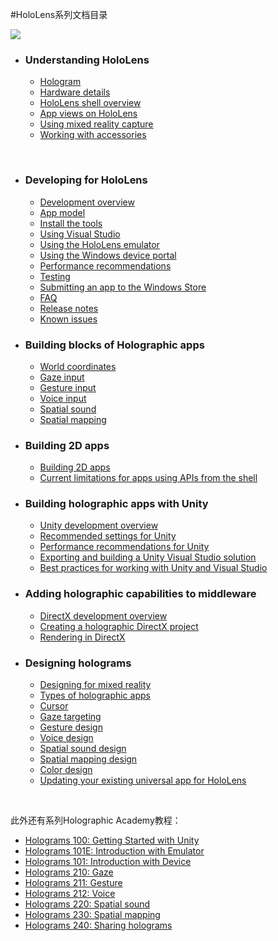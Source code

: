#HoloLens系列文档目录

![](http://holodocs.net/wp-content/uploads/2016/06/hero-getstarted_1083x609.jpg)


<ul><li><h3 class="subtitle">Understanding HoloLens</h3><ul><li><a href="https://developer.microsoft.com/en-us/windows/holographic/hologram">Hologram</a></li><li><a href="https://developer.microsoft.com/en-us/windows/holographic/hardware_details">Hardware details</a></li><li><a href="https://developer.microsoft.com/en-us/windows/holographic/hololens_shell_overview">HoloLens shell overview</a></li><li><a href="https://developer.microsoft.com/en-us/windows/holographic/app_views_on_hololens">App views on HoloLens</a></li><li><a href="https://developer.microsoft.com/en-us/windows/holographic/using_mixed_reality_capture">Using mixed reality capture</a></li><li><a href="https://developer.microsoft.com/en-us/windows/holographic/working_with_accessories">Working with accessories</a></li></ul></li></ul><p> </p><ul><li><h3 class="subtitle">Developing for HoloLens</h3><ul class="accordion-content"><li><a href="development_overview.md">Development overview</a></li><li><a href="app_model.md">App model</a></li><li><a href="install_the_tools.md">Install the tools</a></li><li><a href="using_visual_studio.md">Using Visual Studio</a></li><li><a href="using_the_hololens_emulator.md">Using the HoloLens emulator</a></li><li><a href="using_the_windows_device_portal.md">Using the Windows device portal</a></li><li><a href="https://developer.microsoft.com/en-us/windows/holographic/performance_recommendations">Performance recommendations</a></li><li><a href="https://developer.microsoft.com/en-us/windows/holographic/testing">Testing</a></li><li><a href="https://developer.microsoft.com/en-us/windows/holographic/submitting_an_app_to_the_windows_store">Submitting an app to the Windows Store</a></li><li><a href="https://developer.microsoft.com/en-us/windows/holographic/faq">FAQ</a></li><li><a href="https://developer.microsoft.com/en-us/windows/holographic/release_notes">Release notes</a></li><li><a href="https://developer.microsoft.com/en-us/windows/holographic/known_issues">Known issues</a></li></ul></li><li><h3 class="subtitle">Building blocks of Holographic apps</h3><ul class="accordion-content"><li><a href="https://developer.microsoft.com/en-us/windows/holographic/coordinate_systems">World coordinates</a></li><li><a href="https://developer.microsoft.com/en-us/windows/holographic/gaze">Gaze input</a></li><li><a href="https://developer.microsoft.com/en-us/windows/holographic/gestures">Gesture input</a></li><li><a href="https://developer.microsoft.com/en-us/windows/holographic/voice_input">Voice input</a></li><li><a href="https://developer.microsoft.com/en-us/windows/holographic/spatial_sound">Spatial sound</a></li><li><a href="https://developer.microsoft.com/en-us/windows/holographic/spatial_mapping">Spatial mapping</a></li></ul></li><li><h3 class="subtitle active">Building 2D apps</h3><ul class="accordion-content"><li><a href="https://developer.microsoft.com/en-us/windows/holographic/building_2d_apps">Building 2D apps</a></li><li><a href="https://developer.microsoft.com/en-us/windows/holographic/current_limitations_for_apps_using_apis_from_the_shell">Current limitations for apps using APIs from the shell</a></li></ul></li><li><h3 class="subtitle">Building holographic apps with Unity</h3><ul class="accordion-content"><li><a href="https://developer.microsoft.com/en-us/windows/holographic/unity_development_overview">Unity development overview</a></li><li><a href="https://developer.microsoft.com/en-us/windows/holographic/recommended_settings_for_unity">Recommended settings for Unity</a></li><li><a href="https://developer.microsoft.com/en-us/windows/holographic/performance_recommendations_for_unity">Performance recommendations for Unity</a></li><li><a href="https://developer.microsoft.com/en-us/windows/holographic/exporting_and_building_a_unity_visual_studio_solution">Exporting and building a Unity Visual Studio solution</a></li><li><a href="https://developer.microsoft.com/en-us/windows/holographic/best_practices_for_working_with_unity_and_visual_studio">Best practices for working with Unity and Visual Studio</a></li></ul></li><li><h3 class="subtitle">Adding holographic capabilities to middleware</h3><ul class="accordion-content"><li><a href="https://developer.microsoft.com/en-us/windows/holographic/directx_development_overview">DirectX development overview</a></li><li><a href="https://developer.microsoft.com/en-us/windows/holographic/creating_a_holographic_directx_project">Creating a holographic DirectX project</a></li><li><a href="https://developer.microsoft.com/en-us/windows/holographic/rendering_in_directx">Rendering in DirectX</a></li></ul></li><li><h3 class="subtitle active">Designing holograms</h3><ul class="accordion-content"><li><a href="https://developer.microsoft.com/en-us/windows/holographic/designing_for_mixed_reality">Designing for mixed reality</a></li><li><a href="https://developer.microsoft.com/en-us/windows/holographic/types_of_holographic_apps">Types of holographic apps</a></li><li><a href="https://developer.microsoft.com/en-us/windows/holographic/cursors">Cursor</a></li><li><a href="https://developer.microsoft.com/en-us/windows/holographic/gaze_targeting">Gaze targeting</a></li><li><a href="https://developer.microsoft.com/en-us/windows/holographic/gesture_design">Gesture design</a></li><li><a href="https://developer.microsoft.com/en-us/windows/holographic/voice_design">Voice design</a></li><li><a href="https://developer.microsoft.com/en-us/windows/holographic/spatial_sound_design">Spatial sound design</a></li><li><a href="https://developer.microsoft.com/en-us/windows/holographic/spatial_mapping_design">Spatial mapping design</a></li><li><a href="https://developer.microsoft.com/en-us/windows/holographic/color_design">Color design</a></li><li><a href="https://developer.microsoft.com/en-us/windows/holographic/updating_your_existing_universal_app_for_hololens">Updating your existing universal app for HoloLens</a></li></ul></li></ul><p> </p><p>此外还有系列Holographic Academy教程：</p><ul><li><a href="https://developer.microsoft.com/en-us/windows/holographic/holograms_100">Holograms 100: Getting Started with Unity</a></li><li><a href="https://developer.microsoft.com/en-us/windows/holographic/holograms_101e">Holograms 101E: Introduction with Emulator</a></li><li><a href="https://developer.microsoft.com/en-us/windows/holographic/holograms_101">Holograms 101: Introduction with Device</a></li><li><a href="https://developer.microsoft.com/en-us/windows/holographic/holograms_210">Holograms 210: Gaze</a></li><li><a href="https://developer.microsoft.com/en-us/windows/holographic/holograms_211">Holograms 211: Gesture</a></li><li><a href="https://developer.microsoft.com/en-us/windows/holographic/holograms_212">Holograms 212: Voice</a></li><li><a href="https://developer.microsoft.com/en-us/windows/holographic/holograms_220">Holograms 220: Spatial sound</a></li><li><a href="https://developer.microsoft.com/en-us/windows/holographic/holograms_230">Holograms 230: Spatial mapping</a></li><li><a href="https://developer.microsoft.com/en-us/windows/holographic/holograms_240">Holograms 240: Sharing holograms</a></li></ul>
